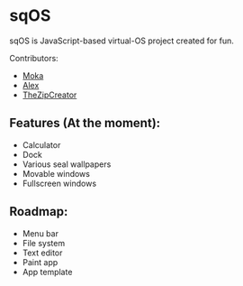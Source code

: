 # sqOS

sqOS is JavaScript-based virtual-OS project created for fun.

Contributors:
- [Moka](https://github.com/DawnStar907)
- [Alex](https://github.com/alexlikescpp)
- [TheZipCreator](https://github.com/https://github.com/TheZipCreator)

## Features (At the moment):

- Calculator 
- Dock 
- Various seal wallpapers
- Movable windows 
- Fullscreen windows

## Roadmap:

- Menu bar
- File system
- Text editor
- Paint app
- App template
